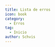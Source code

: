 ```yaml
---
title: Lista de erros
icon: book
category:
  - Erros
tag:
  - Inicio
author: Schvis
---
```


<AutoCatalog />
